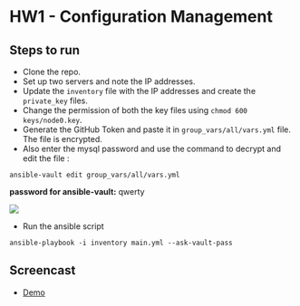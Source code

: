 # HW1 - Configuration Management
## Steps to run
+ Clone the repo.
+ Set up two servers and note the IP addresses.
+ Update the `inventory` file with the IP addresses and create the `private_key` files.
+ Change the permission of both the key files using `chmod 600 keys/node0.key`.
+ Generate the GitHub Token and paste it in `group_vars/all/vars.yml` file. The file is encrypted.
+ Also enter the mysql password and use the command to decrypt and edit the file :

```
ansible-vault edit group_vars/all/vars.yml
```
**password for ansible-vault:** qwerty  

![](https://github.ncsu.edu/pbhanda2/HW1-Configuration-Management/blob/master/token.yml.png)
+ Run the ansible script

```
ansible-playbook -i inventory main.yml --ask-vault-pass
```
## Screencast
+ [Demo](https://youtu.be/E_2X09Q8ozc)
